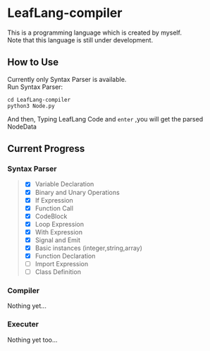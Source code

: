 # LeafLang-compiler
This is a programming language which is created by myself.  
Note that this language is still under development.  
## How to Use  
Currently only Syntax Parser is available.  
Run Syntax Parser:  
```shell
cd LeafLang-compiler
python3 Node.py
```
And then, Typing LeafLang Code and `enter` ,you will get the parsed NodeData
## Current Progress
### Syntax Parser
> - [x] Variable Declaration
> - [x] Binary and Unary Operations
> - [x] If Expression
> - [x] Function Call
> - [x] CodeBlock
> - [x] Loop Expression
> - [x] With Expression
> - [x] Signal and Emit
> - [x] Basic instances (integer,string,array)
> - [x] Function Declaration
> - [ ] Import Expression
> - [ ] Class Definition

### Compiler
Nothing yet...  
### Executer
Nothing yet too...  

